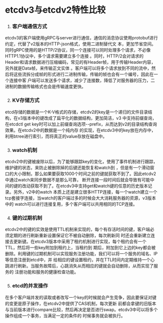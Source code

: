 # etcdv3与etcdv2特性比较

1. ### 客户端通信方式

  etcdv3的客户端使用gRPC与server进行通信，通信的消息协议使用protobuf进行约定，代替了v2版本的HTTP-json格式，使用二进制替代文
  本，更加节省空间。同时gRPC使用的是HTTP/2协议，同一个连接可以同时处理多个请求，不必像HTTP1.1协议中，多个请求需要建立多个连接
  。同时，HTTP/2会对请求的Header和请求数据进行压缩编码，常见的有Header帧，用于传输Header内容，另外就是Data帧，来传输正文实体
  。客户端可以将多个请求放到不同的流中，然后将这些流拆分成帧的形式进行二进制传输，传输的帧也会有一个编号，因此在一个连接中客
  户端可以发送多个请求，减少了连接数，降低了对服务器的压力，二进制的数据传输格式也会是传输速度更快。

2. ### KV存储方式

  etcd存储的数据是一个K-V格式的存储，etcdv2的key是一个递归的文件目录结构，在v3版本中的键改成了扁平化的数据结构，更加简洁，v3
  中支持前缀查询，在etcdctl get key时可以加上前缀查询选项--prefix，从而达到v2的目录结构查询效果。在etcdv2中的数据是一个纯内存
  的实现，在etcdv3中的key放在内存中，利用btree进行索引，而将真正的value存放在磁盘中。

3. ### watch机制

  etcdv2中的键被废除以后，为了能够跟踪key的变化，使用了事件机制进行跟踪，维护键的状态，来防止被删除掉的后键还能恢复和watch到
  ，但是有一个滑动窗口的大小限制，那么如果要获取1000个时间之前的键就获取不到了。因此etcdv2中通过watch来同步数据不是那么可靠，
  断开连接一段时间后就会导致有可能中间的键的改动获取不到了。在etcdv3中支持get和watch键的任意的历史版本记录。另外，v2中的watch
  本质上还是建立很多HTTP连接，每一个watch建立一个tcp套接字连接，当watch的客户端过多的时候会大大消耗服务器的资源，v3版本中的
  watch可以进行连接复用，多个客户端可以共用相同的TCP连接。

4. ### 键的过期机制

  etcdv2中的键的实效是使用TTL机制来实现的，每个有存活时间的键，客户端必须定期的进行刷新重新设置保证它不被自动删除，每次刷新同
  时还会重新建立连接去更新键。在etcdv3版本中采用了租约机制进行实现，每个租约会有一个TTL，然后将一些key附加到租约上，当租约到
  期后，附加到它上边的key都会被删除。利用键的过期机制可以实现服务注册功能，我们可以将一个服务的域名、IP等信息注册到etcd中，并
  给相应的键设置租约，并在TTL时间内定期维持一个心跳进行刷新。当服务故障后，心跳消失从而相应的键就会自动删除，从而实现了服务的
  注册功能和服务的健康检查功能。

5. ### etcd的并发操作

  在多个客户端并发的读取或者改写一个key的时候就会产生竞争，因此要保证对键的变更是原子操作，在etcdv2中提供了CAS机制，每次更新
  前都会拿键的旧版本与当前版本进行compare比较，然后再决定是否进行swap。etcdv3中可以将多个操作组成一个事务，当满足一定的条件的
  时候事务就会被执行。
